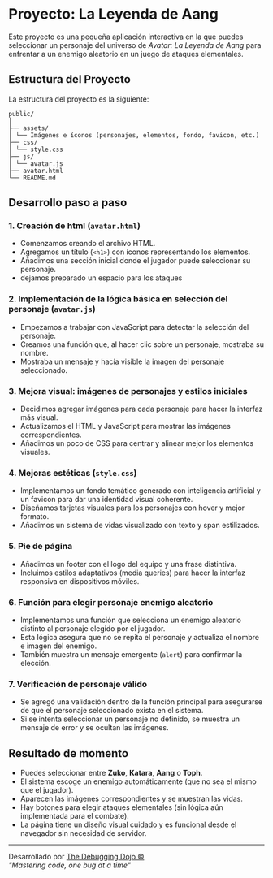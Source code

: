 # Proyecto: La Leyenda de Aang

Este proyecto es una pequeña aplicación interactiva en la que puedes seleccionar un personaje del universo de *Avatar: La Leyenda de Aang* para enfrentar a un enemigo aleatorio en un juego de ataques elementales.

## Estructura del Proyecto

La estructura del proyecto es la siguiente:

    public/ 
    │
    ├── assets/
    │ └── Imágenes e íconos (personajes, elementos, fondo, favicon, etc.)
    ├── css/
    │ └── style.css
    ├── js/
    │ └── avatar.js
    ├── avatar.html
    └── README.md

## Desarrollo paso a paso

### 1. Creación de html (`avatar.html`)
- Comenzamos creando el archivo HTML.
- Agregamos un título (`<h1>`) con íconos representando los elementos.
- Añadimos una sección inicial donde el jugador puede seleccionar su personaje.
- dejamos preparado un espacio para los ataques

### 2. Implementación de la lógica básica en selección del personaje (`avatar.js`)
- Empezamos a trabajar con JavaScript para detectar la selección del personaje.
- Creamos una función que, al hacer clic sobre un personaje, mostraba su nombre.
- Mostraba un mensaje y hacía visible la imagen del personaje seleccionado.

### 3. Mejora visual: imágenes de personajes y estilos iniciales
- Decidimos agregar imágenes para cada personaje para hacer la interfaz más visual.
- Actualizamos el HTML y JavaScript para mostrar las imágenes correspondientes.
- Añadimos un poco de CSS para centrar y alinear mejor los elementos visuales.

### 4. Mejoras estéticas (`style.css`)
- Implementamos un fondo temático generado con inteligencia artificial y un favicon para dar una identidad visual coherente.
- Diseñamos tarjetas visuales para los personajes con hover y mejor formato.
- Añadimos un sistema de vidas visualizado con texto y span estilizados.

### 5. Pie de página
- Añadimos un footer con el logo del equipo y una frase distintiva.
- Incluimos estilos adaptativos (media queries) para hacer la interfaz responsiva en dispositivos móviles.

### 6. Función para elegir personaje enemigo aleatorio
- Implementamos una función que selecciona un enemigo aleatorio distinto al personaje elegido por el jugador.
- Esta lógica asegura que no se repita el personaje y actualiza el nombre e imagen del enemigo.
- También muestra un mensaje emergente (`alert`) para confirmar la elección.

### 7. Verificación de personaje válido
- Se agregó una validación dentro de la función principal para asegurarse de que el personaje seleccionado exista en el sistema.
- Si se intenta seleccionar un personaje no definido, se muestra un mensaje de error y se ocultan las imágenes.


## Resultado de momento

- Puedes seleccionar entre **Zuko**, **Katara**, **Aang** o **Toph**.
- El sistema escoge un enemigo automáticamente (que no sea el mismo que el jugador).
- Aparecen las imágenes correspondientes y se muestran las vidas.
- Hay botones para elegir ataques elementales (sin lógica aún implementada para el combate).
- La página tiene un diseño visual cuidado y es funcional desde el navegador sin necesidad de servidor.

---

Desarrollado por [The Debugging Dojo ©](https://github.com/orgs/PowerSystem2024/teams/thedebuggingdojo)  
*"Mastering code, one bug at a time"*

